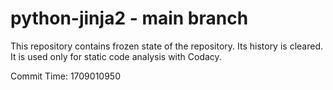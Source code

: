 # python-jinja2 - main branch

This repository contains frozen state of the repository.
Its history is cleared. It is used only for static code
analysis with Codacy.

Commit Time: 1709010950